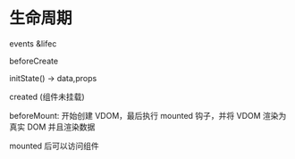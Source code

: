# 生命周期

events &lifec

beforeCreate

initState() -> data,props

created (组件未挂载)

beforeMount: 开始创建 VDOM，最后执行 mounted 钩子，并将 VDOM 渲染为真实 DOM 并且渲染数据

mounted 后可以访问组件